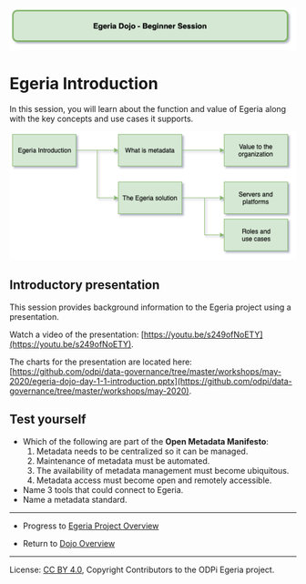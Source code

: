 <!-- SPDX-License-Identifier: CC-BY-4.0 -->
<!-- Copyright Contributors to the ODPi Egeria project 2020. -->

![Green - Beginner sessions](egeria-dojo-session-coding-green-beginner-session.png)

# Egeria Introduction

In this session, you will learn about the function and value of Egeria
along with the key concepts and use cases it supports.

![Introduction Content](egeria-dojo-day-1-1-introduction.png)

## Introductory presentation

This session provides background information to the Egeria project
using a presentation.

Watch a video of the presentation: [https://youtu.be/s249ofNoETY](https://youtu.be/s249ofNoETY).

The charts for the presentation are located here:
[https://github.com/odpi/data-governance/tree/master/workshops/may-2020/egeria-dojo-day-1-1-introduction.pptx](https://github.com/odpi/data-governance/tree/master/workshops/may-2020).


## Test yourself

* Which of the following are part of the **Open Metadata Manifesto**:
   1.  Metadata needs to be centralized so it can be managed.
   1.  Maintenance of metadata must be automated.
   1.  The availability of metadata management must become ubiquitous.
   1.  Metadata access must become open and remotely accessible.
* Name 3 tools that could connect to Egeria.
* Name a metadata standard.

----
* Progress to [Egeria Project Overview](egeria-dojo-day-1-2-project-introduction.md)

* Return to [Dojo Overview](.)

----
License: [CC BY 4.0](https://creativecommons.org/licenses/by/4.0/),
Copyright Contributors to the ODPi Egeria project.